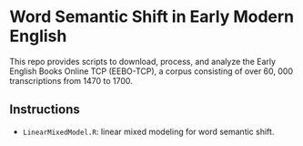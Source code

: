 # Word Semantic Shift in Early Modern English

This repo provides scripts to download, process, and analyze the Early English Books Online TCP (EEBO-TCP), a corpus consisting of over 60, 000 transcriptions from 1470 to 1700.

## Instructions

- `LinearMixedModel.R`: linear mixed modeling for word semantic shift.
